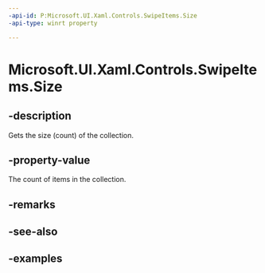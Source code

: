 ```yaml
---
-api-id: P:Microsoft.UI.Xaml.Controls.SwipeItems.Size
-api-type: winrt property

---
```

<!-- Property syntax.
public uint Size { get; }
-->

# Microsoft.UI.Xaml.Controls.SwipeItems.Size


## -description

Gets the size (count) of the collection.


## -property-value

The count of items in the collection.


## -remarks


## -see-also


## -examples


